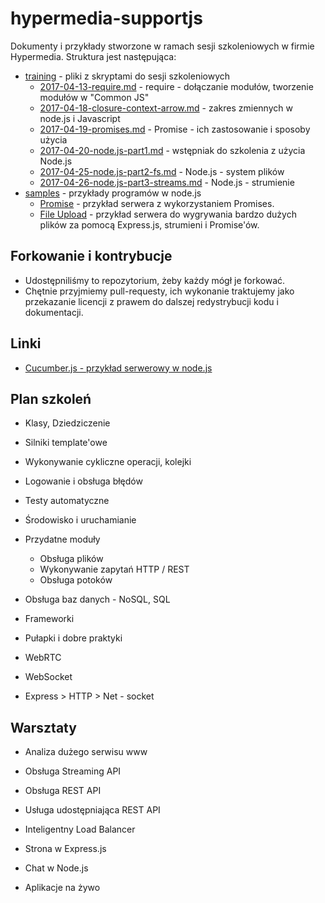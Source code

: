 # hypermedia-supportjs

Dokumenty i przykłady stworzone w ramach sesji szkoleniowych w firmie Hypermedia. Struktura jest następująca:

* [training](training/) - pliki z skryptami do sesji szkoleniowych
  * [2017-04-13-require.md](training/2017-04-13-require.md) - require - dołączanie modułów, tworzenie modułów w "Common JS"
  * [2017-04-18-closure-context-arrow.md](training/2017-04-18-closure-context-arrow.md) - zakres zmiennych w node.js i Javascript
  * [2017-04-19-promises.md](training/2017-04-19-promises.md) - Promise - ich zastosowanie i sposoby użycia
  * [2017-04-20-node.js-part1.md](training/2017-04-20-node.js-part1.md) - wstępniak do szkolenia z użycia Node.js
  * [2017-04-25-node.js-part2-fs.md](training/2017-04-25-node.js-part2-fs.md) - Node.js - system plików
  * [2017-04-26-node.js-part3-streams.md](training/2017-04-26-node.js-part3-streams.md) - Node.js - strumienie
* [samples](samples/) - przykłady programów w node.js
  * [Promise](samples/promises/) - przykład serwera z wykorzystaniem Promises.
  * [File Upload](samples/file-upload/) - przykład serwera do wygrywania bardzo dużych plików za pomocą Express.js, strumieni i Promise'ów.

Forkowanie i kontrybucje
--------------------------

* Udostępniliśmy to repozytorium, żeby każdy mógł je forkować.
* Chętnie przyjmiemy pull-requesty, ich wykonanie traktujemy jako przekazanie licencji z prawem do dalszej redystrybucji kodu i dokumentacji.

Linki
-------

* [Cucumber.js - przykład serwerowy w node.js](https://github.com/cucumber/cucumber-js/blob/master/docs/nodejs_example.md)

Plan szkoleń
--------------

* Klasy, Dziedziczenie
* Silniki template'owe
* Wykonywanie cykliczne operacji, kolejki
* Logowanie i obsługa błędów
* Testy automatyczne
* Środowisko i uruchamianie
* Przydatne moduły
  * Obsługa plików
  * Wykonywanie zapytań HTTP / REST
  * Obsługa potoków
* Obsługa baz danych - NoSQL, SQL
* Frameworki
* Pułapki i dobre praktyki
* WebRTC
* WebSocket

* Express > HTTP > Net - socket

Warsztaty
-----------

* Analiza dużego serwisu www

* Obsługa Streaming API
* Obsługa REST API
* Usługa udostępniająca REST API
* Inteligentny Load Balancer
* Strona w Express.js
* Chat w Node.js
* Aplikacje na żywo

